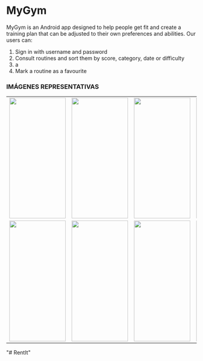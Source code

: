# MyGym

MyGym is an Android app designed to help people get fit and create a training plan that can be adjusted to their own preferences and abilities. Our users can:
<ol>
 <li>Sign in with username and password</li>
 <li>Consult routines and sort them by score, category, date or difficulty</li>
 <li>a</li>
 <li>Mark a routine as a favourite</li>
</ol>

### IMÁGENES REPRESENTATIVAS

<table>
  <tr>
    <td><img src="" width="149" height="320"></td>
    <td><img src="" width="149" height="320"></td>
    <td><img src="" width="149" height="320"></td>
    <td><img src="" width="149" height="320"></td>
  </tr>
  <tr>
    <td><img src="" width="149" height="320"></td>
    <td><img src="" width="149" height="320"></td>
    <td><img src="" width="149" height="320"></td>
    <td><img src="" width="149" height="320"></td>
  </tr>
 </table>
 



"# RentIt" 
